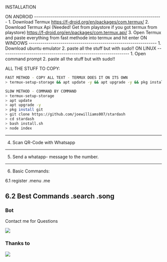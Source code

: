 <br> INSTALLATION

ON ANDROID ----------------------------------------------------------------
              1. Download Termux
              https://f-droid.org/en/packages/com.termux/
              2. Download Termux Api (Needed! Get from playstore if you got termux from playstore)
              https://f-droid.org/en/packages/com.termux.api/
              3. Open Termux and paste everything from fast methode into termux and hit enter
ON WINDOWS ----------------------------------------------------------------
              1. Download ubuntu emulator 
              2. paste all the stuff but with sudo!! 
ON LINUX ----------------------------------------------------------------
              1. Open command prompt 
              2. paste all the stuff but with sudo!!

ALL THE STUFF TO COPY: 
</br>
```bash
FAST METHOD - COPY ALL TEXT - TERMUX DOES IT ON ITS OWN
> termux-setup-storage && apt update -y && apt upgrade -y && pkg install git -y && git clone https://github.com/joewilliams007/stardash && cd stardash && bash install.sh && node index

SLOW METHOD - COMMAND BY COMMAND
> termux-setup-storage
> apt update
> apt upgrade -y
> pkg install git
> git clone https://github.com/joewilliams007/stardash
> cd stardash
> bash install.sh
> node index
```
----------------------------------------------------------------
4. Scan QR-Code with Whatsapp
----------------------------------------------------------------
5. Send a whatapp- message to the number.
----------------------------------------------------------------
6. Basic Commands:

6.1 register
.menu
.me

6.2 Best Commands
.search
.song
----------------------------------------------------------------
### Bot
Contact me for Questions
<p>
<a href="https://wa.me/4917626388837?text=x623Help" target="blank"><img src="https://img.shields.io/badge/WhatsApp x623 Bot-30302f?style=flat&logo=whatsapp" /></a>
</p>

### Thanks to
<a href="https://github.com/adiwajshing/Baileys"><img src="https://img.shields.io/badge/-adiwajshing/Baileys-black?style=flat-square&logo=github"></a>
